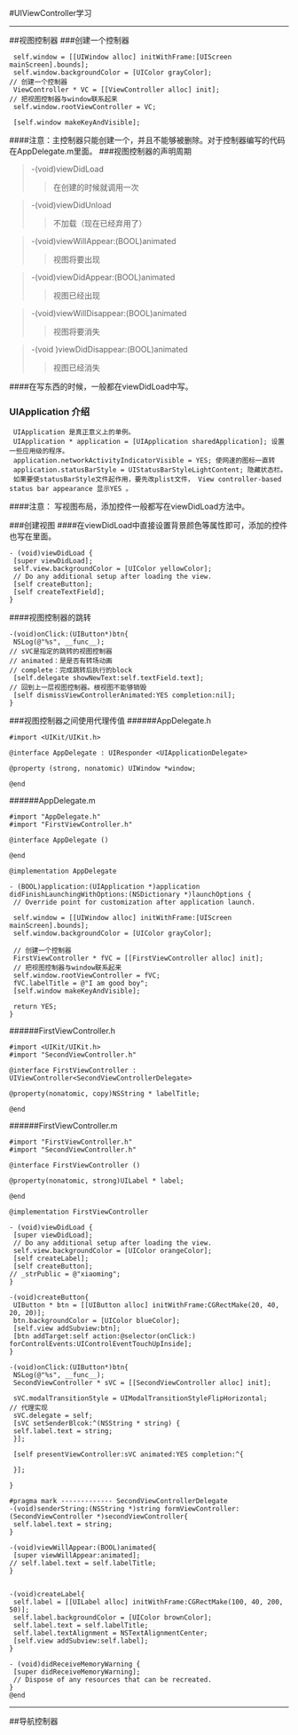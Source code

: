 #UIViewController学习

---
##视图控制器
###创建一个控制器
```
 self.window = [[UIWindow alloc] initWithFrame:[UIScreen mainScreen].bounds];
 self.window.backgroundColor = [UIColor grayColor];
// 创建一个控制器
 ViewController * VC = [[ViewController alloc] init];
// 把视图控制器与window联系起来
 self.window.rootViewController = VC;

 [self.window makeKeyAndVisible];
```
####注意：主控制器只能创建一个，并且不能够被删除。对于控制器编写的代码在AppDelegate.m里面。
###视图控制器的声明周期
> -(void)viewDidLoad 
>>在创建的时候就调用一次

> -(void)viewDidUnload 
>>不加载（现在已经弃用了）

> -(void)viewWillAppear:(BOOL)animated 
>>视图将要出现

> -(void)viewDidAppear:(BOOL)animated 
>>视图已经出现

> -(void)viewWillDisappear:(BOOL)animated 
>>视图将要消失

> -(void )viewDidDisappear:(BOOL)animated 
>>视图已经消失

####在写东西的时候，一般都在viewDidLoad中写。
### UIApplication 介绍
     UIApplication 是真正意义上的单例。
     UIApplication * application = [UIApplication sharedApplication]; 设置一些应用级的程序。
     application.networkActivityIndicatorVisible = YES; 使网速的图标一直转
     application.statusBarStyle = UIStatusBarStyleLightContent; 隐藏状态栏。
     如果要使statusBarStyle文件起作用，要先改plist文件， View controller-based status bar appearance 显示YES 。
####注意： 写视图布局，添加控件一般都写在viewDidLoad方法中。 

###创建视图
####在viewDidLoad中直接设置背景颜色等属性即可，添加的控件也写在里面。
```
- (void)viewDidLoad {
 [super viewDidLoad];
 self.view.backgroundColor = [UIColor yellowColor];
 // Do any additional setup after loading the view.
 [self createButton];
 [self createTextField];
}
```
####视图控制器的跳转
```
-(void)onClick:(UIButton*)btn{
 NSLog(@"%s", __func__);
// sVC是指定的跳转的视图控制器
// animated：是是否有转场动画
// complete：完成跳转后执行的block
 [self.delegate showNewText:self.textField.text];
// 回到上一层视图控制器。根视图不能够销毁
 [self dismissViewControllerAnimated:YES completion:nil];
}
```
###视图控制器之间使用代理传值
######AppDelegate.h
```
#import <UIKit/UIKit.h>

@interface AppDelegate : UIResponder <UIApplicationDelegate>

@property (strong, nonatomic) UIWindow *window;

@end
```
######AppDelegate.m
```
#import "AppDelegate.h"
#import "FirstViewController.h"

@interface AppDelegate ()

@end

@implementation AppDelegate

- (BOOL)application:(UIApplication *)application didFinishLaunchingWithOptions:(NSDictionary *)launchOptions {
 // Override point for customization after application launch.

 self.window = [[UIWindow alloc] initWithFrame:[UIScreen mainScreen].bounds];
 self.window.backgroundColor = [UIColor grayColor];

 // 创建一个控制器
 FirstViewController * fVC = [[FirstViewController alloc] init];
 // 把视图控制器与window联系起来
 self.window.rootViewController = fVC;
 fVC.labelTitle = @"I am good boy";
 [self.window makeKeyAndVisible];

 return YES;
}
```
######FirstViewController.h
```
#import <UIKit/UIKit.h>
#import "SecondViewController.h"

@interface FirstViewController : UIViewController<SecondViewControllerDelegate>

@property(nonatomic, copy)NSString * labelTitle;

@end
```
######FirstViewController.m
```
#import "FirstViewController.h"
#import "SecondViewController.h"

@interface FirstViewController ()

@property(nonatomic, strong)UILabel * label;

@end

@implementation FirstViewController

- (void)viewDidLoad {
 [super viewDidLoad];
 // Do any additional setup after loading the view.
 self.view.backgroundColor = [UIColor orangeColor];
 [self createLabel];
 [self createButton];
// _strPublic = @"xiaoming";
}

-(void)createButton{
 UIButton * btn = [[UIButton alloc] initWithFrame:CGRectMake(20, 40, 20, 20)];
 btn.backgroundColor = [UIColor blueColor];
 [self.view addSubview:btn];
 [btn addTarget:self action:@selector(onClick:) forControlEvents:UIControlEventTouchUpInside];
}

-(void)onClick:(UIButton*)btn{
 NSLog(@"%s", __func__);
 SecondViewController * sVC = [[SecondViewController alloc] init];

 sVC.modalTransitionStyle = UIModalTransitionStyleFlipHorizontal;
// 代理实现
 sVC.delegate = self;
 [sVC setSenderBlcok:^(NSString * string) {
 self.label.text = string;
 }];

 [self presentViewController:sVC animated:YES completion:^{

 }];

}

#pragma mark ------------- SecondViewControllerDelegate
-(void)senderString:(NSString *)string formViewController:(SecondViewController *)secondViewController{
 self.label.text = string;
}

-(void)viewWillAppear:(BOOL)animated{
 [super viewWillAppear:animated];
// self.label.text = self.labelTitle;
}


-(void)createLabel{
 self.label = [[UILabel alloc] initWithFrame:CGRectMake(100, 40, 200, 50)];
 self.label.backgroundColor = [UIColor brownColor];
 self.label.text = self.labelTitle;
 self.label.textAlignment = NSTextAlignmentCenter;
 [self.view addSubview:self.label];
}

- (void)didReceiveMemoryWarning {
 [super didReceiveMemoryWarning];
 // Dispose of any resources that can be recreated.
}
@end
```

---
##导航控制器